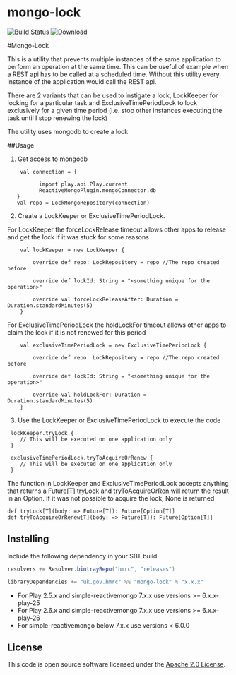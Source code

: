
mongo-lock
====
[![Build Status](https://travis-ci.org/hmrc/mongo-lock.svg?branch=master)](https://travis-ci.org/hmrc/mongo-lock) [ ![Download](https://api.bintray.com/packages/hmrc/releases/mongo-lock/images/download.svg) ](https://bintray.com/hmrc/releases/mongo-lock/_latestVersion)

#Mongo-Lock

This is a utility that prevents multiple instances of the same application to perform an operation at the same time.
This can be useful of example when a REST api has to be called at a scheduled time. 
Without this utility every instance of the application would call the REST api.

There are 2 variants that can be used to instigate a lock, LockKeeper for locking for a particular task and ExclusiveTimePeriodLock to lock exclusively for a given time period (i.e. stop other instances executing the task until I stop renewing the lock)

The utility uses mongodb to create a lock

##Usage

1. Get access to mongodb
```
    val connection = {

          import play.api.Play.current
          ReactiveMongoPlugin.mongoConnector.db
   }
   val repo = LockMongoRepository(connection)
```

2. Create a LockKeeper or ExclusiveTimePeriodLock.

For LockKeeper the forceLockRelease timeout allows other apps to release and get the lock if it was stuck for some reasons
```
    val lockKeeper = new LockKeeper {
    
        override def repo: LockRepository = repo //The repo created before
    
        override def lockId: String = "<something unique for the operation>"
    
        override val forceLockReleaseAfter: Duration = Duration.standardMinutes(5)
    }
```

For ExclusiveTimePeriodLock the holdLockFor timeout allows other apps to claim the lock if it is not renewed for this period
```
    val exclusiveTimePeriodLock = new ExclusiveTimePeriodLock {

        override def repo: LockRepository = repo //The repo created before

        override def lockId: String = "<something unique for the operation>"

        override val holdLockFor: Duration = Duration.standardMinutes(5)
    }
```

3. Use the LockKeeper or ExclusiveTimePeriodLock to execute the code
```
 lockKeeper.tryLock { 
    // This will be executed on one application only
 }
```

```
 exclusiveTimePeriodLock.tryToAcquireOrRenew {
    // This will be executed on one application only
 }
```

The function in LockKeeper and ExclusiveTimePeriodLock accepts anything that returns a Future[T]
tryLock and tryToAcquireOrRen will return the result in an Option.
If it was not possible to acquire the lock, None is returned

```
def tryLock[T](body: => Future[T]): Future[Option[T]] 
def tryToAcquireOrRenew[T](body: => Future[T]): Future[Option[T]]
```

## Installing

Include the following dependency in your SBT build

``` scala
resolvers += Resolver.bintrayRepo("hmrc", "releases")

libraryDependencies += "uk.gov.hmrc" %% "mongo-lock" % "x.x.x"
```

* For Play 2.5.x and simple-reactivemongo 7.x.x use versions >= 6.x.x-play-25
* For Play 2.6.x and simple-reactivemongo 7.x.x use versions >= 6.x.x-play-26
* For simple-reactivemongo below 7.x.x use versions < 6.0.0

## License ##

This code is open source software licensed under the [Apache 2.0 License]("http://www.apache.org/licenses/LICENSE-2.0.html").
